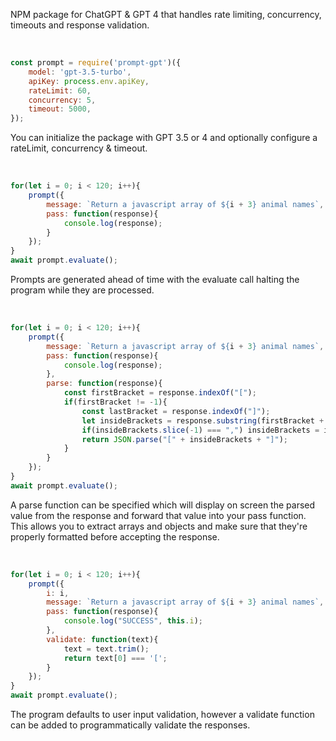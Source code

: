NPM package for ChatGPT & GPT 4 that handles rate limiting, concurrency, timeouts and response validation.


&nbsp;


```javascript
const prompt = require('prompt-gpt')({
	model: 'gpt-3.5-turbo',
	apiKey: process.env.apiKey,
	rateLimit: 60,
	concurrency: 5,
	timeout: 5000,
});
```
You can initialize the package with GPT 3.5 or 4 and optionally configure a rateLimit, concurrency & timeout.


&nbsp;


```javascript
for(let i = 0; i < 120; i++){
	prompt({
		message: `Return a javascript array of ${i + 3} animal names`,
		pass: function(response){
			console.log(response);
		}
	});
}
await prompt.evaluate();
```
Prompts are generated ahead of time with the evaluate call halting the program while they are processed.



&nbsp;


```javascript
for(let i = 0; i < 120; i++){
	prompt({
		message: `Return a javascript array of ${i + 3} animal names`,
		pass: function(response){
			console.log(response);
		},
		parse: function(response){
			const firstBracket = response.indexOf("[");
			if(firstBracket != -1){
				const lastBracket = response.indexOf("]");
				let insideBrackets = response.substring(firstBracket + 1, lastBracket);
				if(insideBrackets.slice(-1) === ",") insideBrackets = insideBrackets.slice(0, -1);
				return JSON.parse("[" + insideBrackets + "]");
			}
		}
	});
}
await prompt.evaluate();
```
A parse function can be specified which will display on screen the parsed value from the response and forward that value into your pass function. This allows you to extract arrays and objects and make sure that they're properly formatted before accepting the response.


&nbsp;


```javascript
for(let i = 0; i < 120; i++){
	prompt({
		i: i,
		message: `Return a javascript array of ${i + 3} animal names`,
		pass: function(response){
			console.log("SUCCESS", this.i);
		},
		validate: function(text){
			text = text.trim();
			return text[0] === '[';
		}
	});
}
await prompt.evaluate();
```
The program defaults to user input validation, however a validate function can be added to programmatically validate the responses.